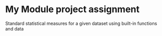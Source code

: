 # My Module project assignment

Standard statistical measures for a given dataset using built-in functions and data 